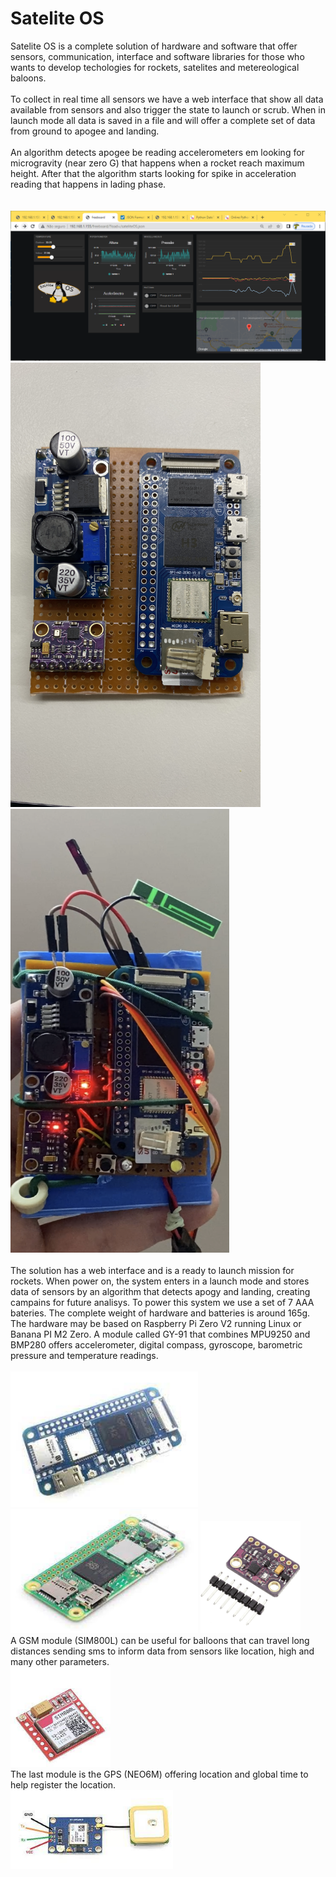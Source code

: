 # Satelite OS
Satelite OS is a complete solution of hardware and software that offer sensors, communication, interface and software libraries for those who wants to develop techologies for rockets, satelites and metereological baloons.<br><br>
To collect in real time all sensors we have a web interface that show all data available from sensors and also trigger the state to launch or scrub. When in launch mode all data is saved in a file and will offer a complete set of data from ground to apogee and landing.<br><br>
An algorithm detects apogee be reading accelerometers em looking for microgravity (near zero G) that happens when a rocket reach maximum height. After that the algorithm starts looking for spike in acceleration reading that happens in lading phase.<br><br>
<br><img src="./Image/SateliteOS-Interface.png" width=900><br>
<img src="./Hardware/prototype_.jpg" width=400> <img src="./Hardware/prototype.png" width=350 height=710><br>
<br> The solution has a web interface and is a ready to launch mission for rockets. When power on, the system enters in a launch mode and stores data
of sensors by an algorithm that detects apogy and landing, creating campains for future analisys. To power this system we use a set of 7 AAA bateries. The complete weight of hardware and batteries is around 165g.<br>
The hardware may be based on Raspberry Pi Zero V2 running Linux or Banana PI M2 Zero. A module called GY-91 that combines MPU9250 and BMP280 offers accelerometer, digital compass, gyroscope, barometric pressure and temperature readings.<br>
<br><img src="./Hardware/bananaPI-M2.jpg" width=300> 
<img src="./Hardware/RPI Zero V2.png" width=300> 
<img src="./Hardware/GY-91-MPU9250-BMP280.png" width=160><br>
A GSM module (SIM800L) can be useful for balloons that can travel long distances sending sms to inform data from sensors like location, high and many other parameters.
<br><img src="./Hardware/GSM-SMS-SIM800L.jpg" width=160><br>
The last module is the GPS (NEO6M) offering location and global time to help register the location.<br>
<img src="./Hardware/NEO6M-GPS-Module.jpg" width=260><br>

